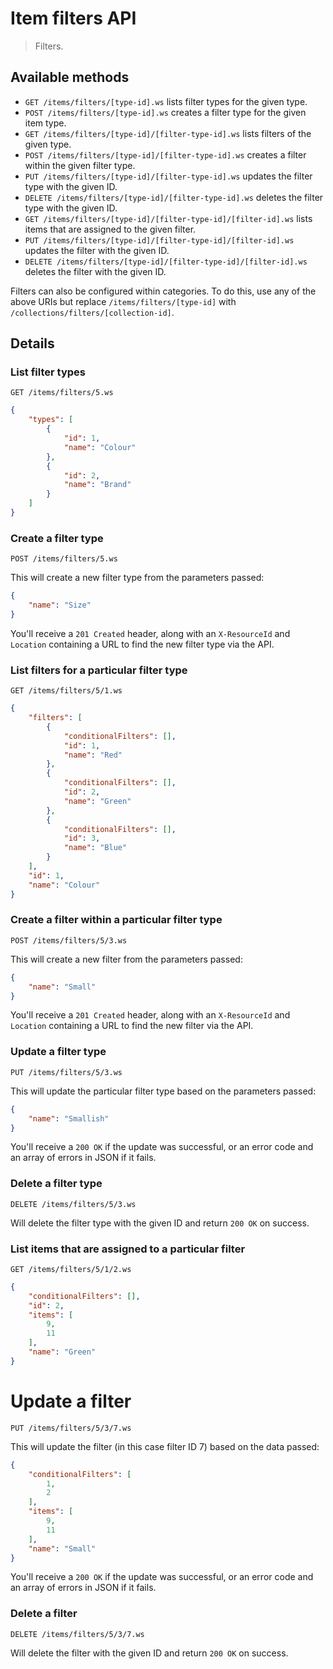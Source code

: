 # Item filters API

> Filters.

## Available methods

* `GET /items/filters/[type-id].ws` lists filter types for the given type.
* `POST /items/filters/[type-id].ws` creates a filter type for the given item type.
* `GET /items/filters/[type-id]/[filter-type-id].ws` lists filters of the given type.
* `POST /items/filters/[type-id]/[filter-type-id].ws` creates a filter within the given filter type.
* `PUT /items/filters/[type-id]/[filter-type-id].ws` updates the filter type with the given ID.
* `DELETE /items/filters/[type-id]/[filter-type-id].ws` deletes the filter type with the given ID.
* `GET /items/filters/[type-id]/[filter-type-id]/[filter-id].ws` lists items that are assigned to the given filter.
* `PUT /items/filters/[type-id]/[filter-type-id]/[filter-id].ws` updates the filter with the given ID.
* `DELETE /items/filters/[type-id]/[filter-type-id]/[filter-id].ws` deletes the filter with the given ID.

Filters can also be configured within categories. To do this, use any of the above URIs but replace `/items/filters/[type-id]` with `/collections/filters/[collection-id]`.

## Details

### List filter types
```
GET /items/filters/5.ws
```
```json
{
    "types": [
        {
            "id": 1,
            "name": "Colour"
        },
        {
            "id": 2,
            "name": "Brand"
        }
    ]
}
```

### Create a filter type
```
POST /items/filters/5.ws
```
This will create a new filter type from the parameters passed:
```json
{
    "name": "Size"
}
```
You'll receive a `201 Created` header, along with an `X-ResourceId` and `Location` containing a URL to find the new filter type via the API.

### List filters for a particular filter type
```
GET /items/filters/5/1.ws
```
```json
{
    "filters": [
        {
            "conditionalFilters": [],
            "id": 1,
            "name": "Red"
        },
        {
            "conditionalFilters": [],
            "id": 2,
            "name": "Green"
        },
        {
            "conditionalFilters": [],
            "id": 3,
            "name": "Blue"
        }
    ],
    "id": 1,
    "name": "Colour"
}
```

### Create a filter within a particular filter type
```
POST /items/filters/5/3.ws
```
This will create a new filter from the parameters passed:
```json
{
    "name": "Small"
}
```
You'll receive a `201 Created` header, along with an `X-ResourceId` and `Location` containing a URL to find the new filter via the API.

### Update a filter type
```
PUT /items/filters/5/3.ws
```
This will update the particular filter type based on the parameters passed:
```json
{
    "name": "Smallish"
}
```
You'll receive a `200 OK` if the update was successful, or an error code and an array of errors in JSON if it fails.

### Delete a filter type
```
DELETE /items/filters/5/3.ws
```
Will delete the filter type with the given ID and return `200 OK` on success.

### List items that are assigned to a particular filter
```
GET /items/filters/5/1/2.ws
```
```json
{
    "conditionalFilters": [],
    "id": 2,
    "items": [
        9,
        11
    ],
    "name": "Green"
}
```

# Update a filter
```
PUT /items/filters/5/3/7.ws
```
This will update the filter (in this case filter ID 7) based on the data passed:
```json
{
    "conditionalFilters": [
        1,
        2
    ],
    "items": [
        9,
        11
    ],
    "name": "Small"
}
```
You'll receive a `200 OK` if the update was successful, or an error code and an array of errors in JSON if it fails.

### Delete a filter
```
DELETE /items/filters/5/3/7.ws
```
Will delete the filter with the given ID and return `200 OK` on success.
